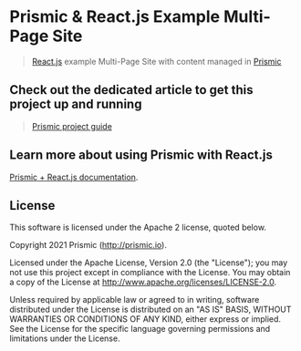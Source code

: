 # Prismic & React.js Example Multi-Page Site

> [React.js](https://reactjs.org/) example Multi-Page Site with content managed in [Prismic](https://prismic.io)

## Check out the dedicated article to get this project up and running

> [Prismic project guide](https://intercom.help/prismicio/en/articles/2731304-sample-multi-page-site-with-navigation-in-reactjs)

## Learn more about using Prismic with React.js

[Prismic + React.js documentation](https://prismic.io/docs/technologies/reactjs).

## License

This software is licensed under the Apache 2 license, quoted below.

Copyright 2021 Prismic (http://prismic.io).

Licensed under the Apache License, Version 2.0 (the "License"); you may not use this project except in compliance with the License. You may obtain a copy of the License at http://www.apache.org/licenses/LICENSE-2.0.

Unless required by applicable law or agreed to in writing, software distributed under the License is distributed on an "AS IS" BASIS, WITHOUT WARRANTIES OR CONDITIONS OF ANY KIND, either express or implied. See the License for the specific language governing permissions and limitations under the License.

